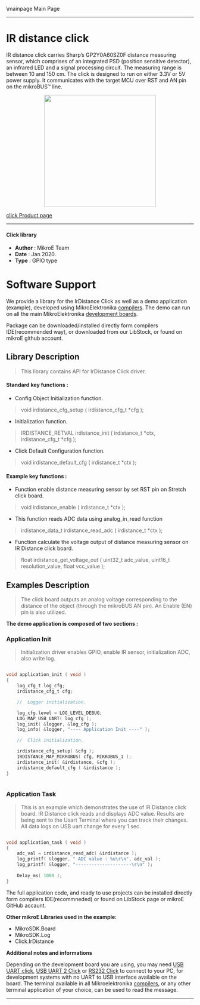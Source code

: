 \mainpage Main Page
 
 

---
# IR distance click

IR distance click carries Sharp’s GP2Y0A60SZ0F distance measuring sensor, which comprises of an integrated PSD (position sensitive detector), an infrared LED and a signal processing circuit. The measuring range is between 10 and 150 cm. The click is designed to run on either 3.3V or 5V power supply. It communicates with the target MCU over RST and AN pin on the mikroBUS™ line.

<p align="center">
  <img src="https://download.mikroe.com/images/click_for_ide/irdistance_click.png" height=300px>
</p>

[click Product page](<https://www.mikroe.com/ir-distance-click>)

---


#### Click library 

- **Author**        : MikroE Team
- **Date**          : Jan 2020.
- **Type**          : GPIO type


# Software Support

We provide a library for the IrDistance Click 
as well as a demo application (example), developed using MikroElektronika 
[compilers](https://shop.mikroe.com/compilers). 
The demo can run on all the main MikroElektronika [development boards](https://shop.mikroe.com/development-boards).

Package can be downloaded/installed directly form compilers IDE(recommended way), or downloaded from our LibStock, or found on mikroE github account. 

## Library Description

> This library contains API for IrDistance Click driver.

#### Standard key functions :

- Config Object Initialization function.
> void irdistance_cfg_setup ( irdistance_cfg_t *cfg ); 
 
- Initialization function.
> IRDISTANCE_RETVAL irdistance_init ( irdistance_t *ctx, irdistance_cfg_t *cfg );

- Click Default Configuration function.
> void irdistance_default_cfg ( irdistance_t *ctx );


#### Example key functions :

- Function enable distance measuring sensor by set RST pin on Stretch click board.
> void irdistance_enable ( irdistance_t *ctx );
 
- This function reads ADC data using analog_in_read function
> irdistance_data_t irdistance_read_adc ( irdistance_t *ctx );

- Function calculate the voltage output of distance measuring sensor on IR Distance click board.
> float irdistance_get_voltage_out ( uint32_t adc_value, uint16_t resolution_value, float vcc_value );

## Examples Description

> The click board outputs an analog voltage corresponding to the distance of the object 
> (through the mikroBUS AN pin). An Enable (EN) pin is also utilized.

**The demo application is composed of two sections :**

### Application Init 

> Initialization driver enables GPIO, enable IR sensor, initialization ADC, also write log.

```c

void application_init ( void )
{
    log_cfg_t log_cfg;
    irdistance_cfg_t cfg;

    //  Logger initialization.

    log_cfg.level = LOG_LEVEL_DEBUG;
    LOG_MAP_USB_UART( log_cfg );
    log_init( &logger, &log_cfg );
    log_info( &logger, "---- Application Init ----" );

    //  Click initialization.

    irdistance_cfg_setup( &cfg );
    IRDISTANCE_MAP_MIKROBUS( cfg, MIKROBUS_1 );
    irdistance_init( &irdistance, &cfg );
    irdistance_default_cfg ( &irdistance );
}
  
```

### Application Task

> This is an example which demonstrates the use of IR Distance click board.
> IR Distance click reads and displays ADC value.
> Results are being sent to the Usart Terminal where you can track their changes.
> All data logs on USB uart change for every 1 sec.
 

```c

void application_task ( void )
{
    adc_val = irdistance_read_adc( &irdistance );
    log_printf( &logger, " ADC value : %u\r\n", adc_val );
    log_printf( &logger, "---------------------\r\n" );
   
    Delay_ms( 1000 );
}

```


The full application code, and ready to use projects can be  installed directly form compilers IDE(recommneded) or found on LibStock page or mikroE GitHub accaunt.

**Other mikroE Libraries used in the example:** 

- MikroSDK.Board
- MikroSDK.Log
- Click.IrDistance

**Additional notes and informations**

Depending on the development board you are using, you may need 
[USB UART click](https://shop.mikroe.com/usb-uart-click), 
[USB UART 2 Click](https://shop.mikroe.com/usb-uart-2-click) or 
[RS232 Click](https://shop.mikroe.com/rs232-click) to connect to your PC, for 
development systems with no UART to USB interface available on the board. The 
terminal available in all Mikroelektronika 
[compilers](https://shop.mikroe.com/compilers), or any other terminal application 
of your choice, can be used to read the message.



---
